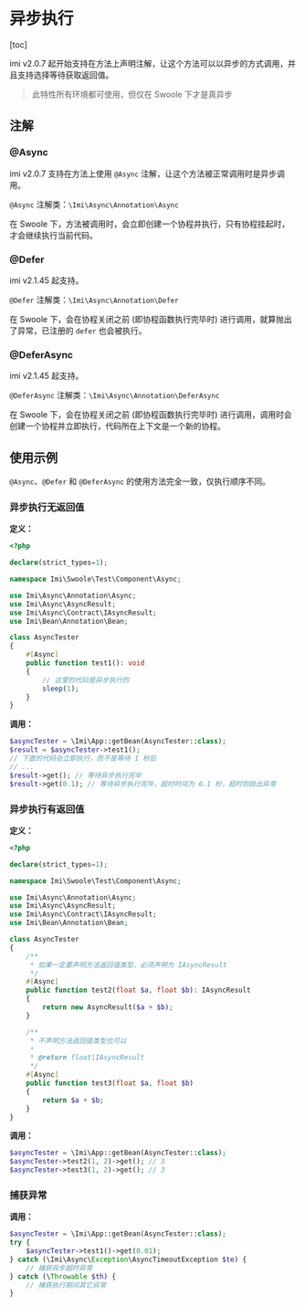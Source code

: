 # 异步执行

[toc]

imi v2.0.7 起开始支持在方法上声明注解，让这个方法可以以异步的方式调用，并且支持选择等待获取返回值。

> 此特性所有环境都可使用，但仅在 Swoole 下才是真异步

## 注解

### @Async

imi v2.0.7 支持在方法上使用 `@Async` 注解，让这个方法被正常调用时是异步调用。

`@Async` 注解类：`\Imi\Async\Annotation\Async`

在 Swoole 下，方法被调用时，会立即创建一个协程并执行，只有协程挂起时，才会继续执行当前代码。

### @Defer

imi v2.1.45 起支持。

`@Defer` 注解类：`\Imi\Async\Annotation\Defer`

在 Swoole 下，会在协程关闭之前 (即协程函数执行完毕时) 进行调用，就算抛出了异常，已注册的 `defer` 也会被执行。

### @DeferAsync

imi v2.1.45 起支持。

`@DeferAsync` 注解类：`\Imi\Async\Annotation\DeferAsync`

在 Swoole 下，会在协程关闭之前 (即协程函数执行完毕时) 进行调用，调用时会创建一个协程并立即执行，代码所在上下文是一个新的协程。

## 使用示例

`@Async`、`@Defer` 和 `@DeferAsync` 的使用方法完全一致，仅执行顺序不同。

### 异步执行无返回值

**定义：**

```php
<?php

declare(strict_types=1);

namespace Imi\Swoole\Test\Component\Async;

use Imi\Async\Annotation\Async;
use Imi\Async\AsyncResult;
use Imi\Async\Contract\IAsyncResult;
use Imi\Bean\Annotation\Bean;

class AsyncTester
{
    #[Async]
    public function test1(): void
    {
        // 这里的代码是异步执行的
        sleep(1);
    }
}
```

**调用：**

```php
$asyncTester = \Imi\App::getBean(AsyncTester::class);
$result = $asyncTester->test1();
// 下面的代码会立即执行，而不是等待 1 秒后
// ...
$result->get(); // 等待异步执行完毕
$result->get(0.1); // 等待异步执行完毕，超时时间为 0.1 秒，超时则抛出异常
```

### 异步执行有返回值

**定义：**

```php
<?php

declare(strict_types=1);

namespace Imi\Swoole\Test\Component\Async;

use Imi\Async\Annotation\Async;
use Imi\Async\AsyncResult;
use Imi\Async\Contract\IAsyncResult;
use Imi\Bean\Annotation\Bean;

class AsyncTester
{
    /**
     * 如果一定要声明方法返回值类型，必须声明为 IAsyncResult
     */
    #[Async]
    public function test2(float $a, float $b): IAsyncResult
    {
        return new AsyncResult($a + $b);
    }

    /**
     * 不声明方法返回值类型也可以
     *
     * @return float|IAsyncResult
     */
    #[Async]
    public function test3(float $a, float $b)
    {
        return $a + $b;
    }
}
```

**调用：**

```php
$asyncTester = \Imi\App::getBean(AsyncTester::class);
$asyncTester->test2(1, 2)->get(); // 3
$asyncTester->test3(1, 2)->get(); // 3
```

### 捕获异常

**调用：**

```php
$asyncTester = \Imi\App::getBean(AsyncTester::class);
try {
    $asyncTester->test1()->get(0.01);
} catch (\Imi\Async\Exception\AsyncTimeoutException $te) {
    // 捕获异步超时异常
} catch (\Throwable $th) {
    // 捕获执行期间其它异常
}
```
